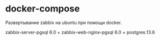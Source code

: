 # docker-compose
Развертывание zabbix на ubuntu при помощи docker.

zabbix-server-pgsql 6.0 + zabbix-web-nginx-pgsql 6.0 + postgres:13.6
